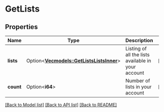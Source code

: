 # GetLists

## Properties

Name | Type | Description | Notes
------------ | ------------- | ------------- | -------------
**lists** | Option<[**Vec<models::GetListsListsInner>**](getLists_lists_inner.md)> | Listing of all the lists available in your account | [optional]
**count** | Option<**i64**> | Number of lists in your account | [optional]

[[Back to Model list]](../README.md#documentation-for-models) [[Back to API list]](../README.md#documentation-for-api-endpoints) [[Back to README]](../README.md)


